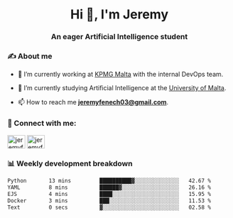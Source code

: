 <h1 align="center">Hi 👋, I'm Jeremy</h1>
<h3 align="center">An eager Artificial Intelligence student</h3>

<h3 align="left">✍ About me</h3>

- 🔭 I’m currently working at [KPMG Malta](https://kpmg.com/mt/en/home.html) with the internal DevOps team.

- 🌱 I’m currently studying Artificial Intelligence at the [University of Malta](https://www.linkedin.com/school/university-of-malta/).

- 📫 How to reach me **jeremyfenech03@gmail.com**.

<h3 align="left">🔗 Connect with me:</h3>
<p align="left">
<a href="https://linkedin.com/in/jeremyfenech" target="blank"><img align="center" src="https://raw.githubusercontent.com/rahuldkjain/github-profile-readme-generator/master/src/images/icons/Social/linked-in-alt.svg" alt="jeremyfenech" height="30" width="40" /></a>
<a href="https://www.leetcode.com/jeremyfen" target="blank"><img align="center" src="https://raw.githubusercontent.com/rahuldkjain/github-profile-readme-generator/master/src/images/icons/Social/leet-code.svg" alt="jeremyfen" height="30" width="40" /></a>
</p>


<h3 align="left">📊 Weekly development breakdown</h3>

<!--START_SECTION:waka-->

```txt
Python       13 mins         ██████████▓░░░░░░░░░░░░░░   42.67 %
YAML         8 mins          ██████▓░░░░░░░░░░░░░░░░░░   26.16 %
EJS          4 mins          ████░░░░░░░░░░░░░░░░░░░░░   15.95 %
Docker       3 mins          ███░░░░░░░░░░░░░░░░░░░░░░   11.53 %
Text         0 secs          ▓░░░░░░░░░░░░░░░░░░░░░░░░   02.58 %
```

<!--END_SECTION:waka-->

